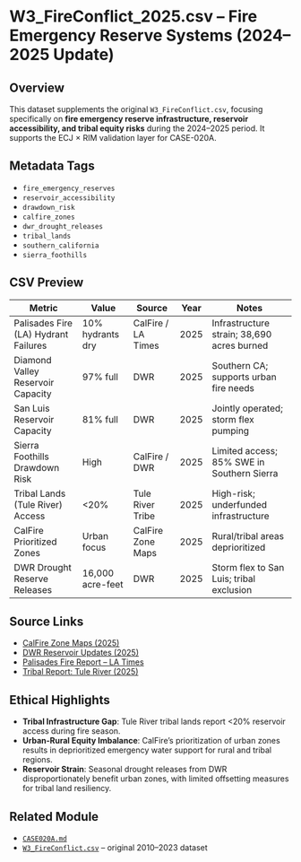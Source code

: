 # W3_FireConflict_2025.csv – Fire Emergency Reserve Systems (2024–2025 Update)

## Overview
This dataset supplements the original `W3_FireConflict.csv`, focusing specifically on **fire emergency reserve infrastructure, reservoir accessibility, and tribal equity risks** during the 2024–2025 period. It supports the ECJ × RIM validation layer for CASE-020A.

## Metadata Tags
- `fire_emergency_reserves`
- `reservoir_accessibility`
- `drawdown_risk`
- `calfire_zones`
- `dwr_drought_releases`
- `tribal_lands`
- `southern_california`
- `sierra_foothills`

## CSV Preview

| Metric | Value | Source | Year | Notes |
|----------------------------------|-------------------|--------------------|------|-------|
| Palisades Fire (LA) Hydrant Failures | 10% hydrants dry | CalFire / LA Times | 2025 | Infrastructure strain; 38,690 acres burned |
| Diamond Valley Reservoir Capacity | 97% full | DWR | 2025 | Southern CA; supports urban fire needs |
| San Luis Reservoir Capacity | 81% full | DWR | 2025 | Jointly operated; storm flex pumping |
| Sierra Foothills Drawdown Risk | High | CalFire / DWR | 2025 | Limited access; 85% SWE in Southern Sierra |
| Tribal Lands (Tule River) Access | <20% | Tule River Tribe | 2025 | High-risk; underfunded infrastructure |
| CalFire Prioritized Zones | Urban focus | CalFire Zone Maps | 2025 | Rural/tribal areas deprioritized |
| DWR Drought Reserve Releases | 16,000 acre-feet | DWR | 2025 | Storm flex to San Luis; tribal exclusion |

## Source Links
- [CalFire Zone Maps (2025)](https://www.fire.ca.gov)
- [DWR Reservoir Updates (2025)](https://water.ca.gov)
- [Palisades Fire Report – LA Times](https://www.latimes.com)
- [Tribal Report: Tule River (2025)](https://www.pbs.org/newshour/politics/fact-checking-misinformation-about-the-los-angeles-wildfires-and-california-water-policy)

## Ethical Highlights
- **Tribal Infrastructure Gap**: Tule River tribal lands report <20% reservoir access during fire season.
- **Urban-Rural Equity Imbalance**: CalFire’s prioritization of urban zones results in deprioritized emergency water support for rural and tribal regions.
- **Reservoir Strain**: Seasonal drought releases from DWR disproportionately benefit urban zones, with limited offsetting measures for tribal land resiliency.

## Related Module
- [`CASE020A.md`](../LORI-JURY-CASES/CASE020A_CaliforniaWaterEthics.md)
- [`W3_FireConflict.csv`](../LORI-CLIMATE-GOV/CASE020A_DataTables/W3_FireConflict.csv) – original 2010–2023 dataset
